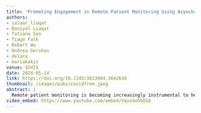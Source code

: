 ```yaml
---
title: 'Promoting Engagement in Remote Patient Monitoring Using Asynchronous Messaging'
authors: 
- salaar_liaqat
- Daniyal Liaqat
- Tatiana Son
- Tiago Falk
- Robert Wu
- Andrea Gershon
- delara
- mariakakis
venue: $CHI$
date: 2024-05-14
link: https://doi.org/10.1145/3613904.3642630
thumbnail: /images/pubs/covidfree.jpeg
abstract: |
  Remote patient monitoring is becoming increasingly instrumental to healthcare delivery but can substantially hamper the interpersonal communication that underlies standard clinical practice. In this work, we explore the benefits imparted to patients, clinicians, and researchers by an asynchronous messaging feature within a platform called COVIDFree@Home. We created COVIDFree@Home to assist the healthcare system in a large metropolitan city in North America during the COVID-19 pandemic. Clinicians used COVIDFree@Home to monitor the self-reported symptoms and vital signs of over 350 COVID-19 patients post-infection. Using thematic analysis of user-initiated messages, we found the messaging feature helped maintain protocol adherence while allowing patients to ask questions about their health and clinicians to convey empathetic care. This feedback cycle also led to higher quality data for hospitalization prediction, as the revisions significantly improved the AUROC of a machine learning model trained on demographic variables, vital signs data, and self-reported symptoms from 0.53 to 0.59.
video_embed: https://www.youtube.com/embed/VqvsGo9GQS8
---
```

